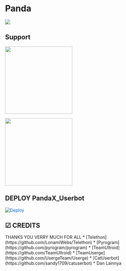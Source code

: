 # Panda


   
<img src="https://media.giphy.com/media/7LM3Nd9MvnWFO/giphy.gif">
   



## Support
   <a href="https://t.me/UserbotTEAM_Tutorial"><img src="https://img.shields.io/badge/Channel%20Support%3F-yes-green?&style=flat-square?&logo=telegram" width=220px></a></p>
   <a href="https://t.me/TEAMSquadUserbotSupport"><img src="https://img.shields.io/badge/Group%20Support%3F-yes-green?&style=flat-square?&logo=telegram" width=220px></a></p>


## DEPLOY PandaX_Userbot
<a href="https://heroku.com/deploy?template=https://github.com/PandaUserbot/Panda" rel="nofollow" style="background-color: initial; box-sizing: border-box; color: #0366d6; text-decoration-line: none;"><img alt="Deploy" data-canonical-src="https://www.herokucdn.com/deploy/button.svg" src="https://camo.githubusercontent.com/83b0e95b38892b49184e07ad572c94c8038323fb/68747470733a2f2f7777772e6865726f6b7563646e2e636f6d2f6465706c6f792f627574746f6e2e737667" style="border-style: none; box-sizing: initial; max-width: 100%;" /></a></div>
 



   


## ☑ CREDITS

<summary>
  THANKS YOU VERRY MUCH FOR ALL
*   [Telethon](https://github.com/LonamiWebs/Telethon)
*   [Pyrogram](https://github.com/pyrogram/pyrogram)
*   [TeamUltroid](https://github.com/TeamUltroid)
*   [TeamUserge](https://github.com/UsergeTeam/Userge)
*   [CatUserbot](https://github.com/sandy1709/catuserbot)
*   Dan Lainnya


